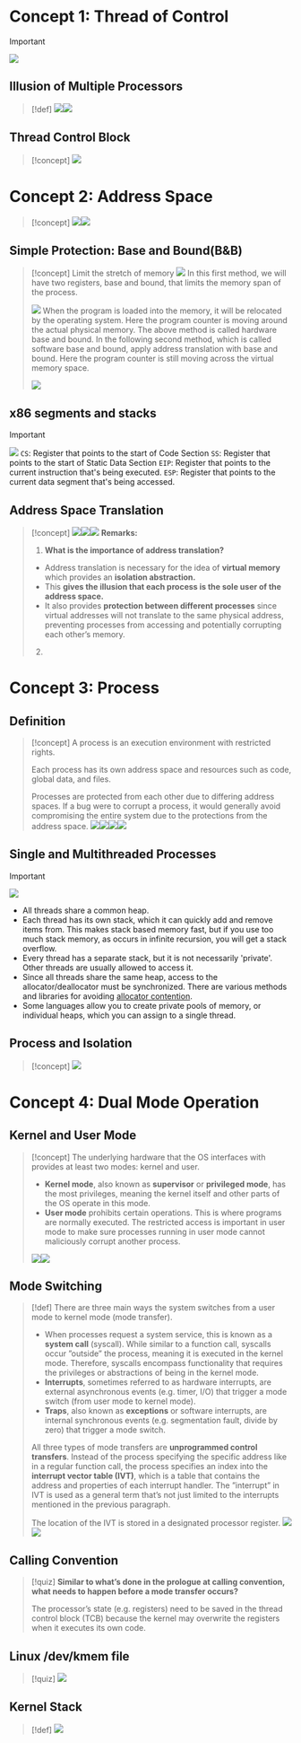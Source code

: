 # Concept 1: Thread of Control
> [!important]
> ![](2_Fundamental%20OS%20Concepts.assets/image-20231205164545188.png)

## Illusion of Multiple Processors
> [!def]
> ![](2_Fundamental%20OS%20Concepts.assets/image-20231205164630676.png)![](2_Fundamental%20OS%20Concepts.assets/image-20231205164646533.png)


## Thread Control Block
> [!concept]
> ![](2_Fundamental%20OS%20Concepts.assets/image-20231205175754744.png)



# Concept 2: Address Space
> [!concept]
> ![](2_Fundamental%20OS%20Concepts.assets/image-20231205180123495.png)![](2_Fundamental%20OS%20Concepts.assets/image-20231205180313828.png)



## Simple Protection: Base and Bound(B&B)
> [!concept] Limit the stretch of memory
> ![](2_Fundamental%20OS%20Concepts.assets/image-20231206223717315.png)
> In this first method, we will have two registers, base and bound, that limits the memory span of the process.
> 
> ![](2_Fundamental%20OS%20Concepts.assets/image-20231206223924002.png)
> When the program is loaded into the memory, it will be relocated by the operating system. Here the program counter is moving around the actual physical memory. The above method is called hardware base and bound.
> In the following second method, which is called software base and bound, apply address translation with base and bound. Here the program counter is still moving across the virtual memory space.
> 
> ![](2_Fundamental%20OS%20Concepts.assets/image-20231206224200473.png)


## x86 segments and stacks
> [!important]
> ![](2_Fundamental%20OS%20Concepts.assets/image-20231206225111992.png)
> `CS`: Register that points to the start of Code Section 
> `SS`: Register that points to the start of Static Data Section
> `EIP`: Register that points to the current instruction that's being executed.
> `ESP`: Register that points to the current data segment that's being accessed. 


## Address Space Translation
> [!concept]
> ![](2_Fundamental%20OS%20Concepts.assets/image-20231206225314297.png)![](2_Fundamental%20OS%20Concepts.assets/image-20231206225325095.png)![](2_Fundamental%20OS%20Concepts.assets/image-20231206225334688.png)
> **Remarks:**
> 1.  **What is the importance of address translation?**
> 	- Address translation is necessary for the idea of **virtual memory** which provides an **isolation abstraction.** 
> 	- This **gives the illusion that each process is the sole user of the address space.** 
> 	- It also provides **protection between different processes** since virtual addresses will not translate to the same physical address, preventing processes from accessing and potentially corrupting each other’s memory.
> 2. 



# Concept 3: Process
## Definition
> [!concept]
> A process is an execution environment with restricted rights. 
> 
> Each process has its own address space and resources such as code, global data, and files. 
> 
> Processes are protected from each other due to differing address spaces. If a bug were to corrupt a process, it would generally avoid compromising the entire system due to the protections from the address space.
> ![](2_Fundamental%20OS%20Concepts.assets/image-20231206225619441.png)![](2_Fundamental%20OS%20Concepts.assets/image-20231206230848609.png)![](2_Fundamental%20OS%20Concepts.assets/image-20231206230905327.png)![](2_Fundamental%20OS%20Concepts.assets/image-20240404170502562.png)








## Single and Multithreaded Processes
> [!important]
> ![](2_Fundamental%20OS%20Concepts.assets/image-20231206225818695.png)
> - All threads share a common heap.
> - Each thread has its own stack, which it can quickly add and remove items from. This makes stack based memory fast, but if you use too much stack memory, as occurs in infinite recursion, you will get a stack overflow.
> - Every thread has a separate stack, but it is not necessarily 'private'. Other threads are usually allowed to access it.
> - Since all threads share the same heap, access to the allocator/deallocator must be synchronized. There are various methods and libraries for avoiding [allocator contention](https://stackoverflow.com/questions/470683/memory-allocation-deallocation-bottleneck).
> - Some languages allow you to create private pools of memory, or individual heaps, which you can assign to a single thread.


## Process and Isolation
> [!concept]
> ![](2_Fundamental%20OS%20Concepts.assets/image-20231206230234819.png)







# Concept 4: Dual Mode Operation
## Kernel and User Mode
> [!concept]
> The underlying hardware that the OS interfaces with provides at least two modes: kernel and user. 
> 
> - **Kernel mode**, also known as **supervisor** or **privileged mode**, has the most privileges, meaning the kernel itself and other parts of the OS operate in this mode. 
> - **User mode** prohibits certain operations. This is where programs are normally executed. The restricted access is important in user mode to make sure processes running in user mode cannot maliciously corrupt another process.
> 
> ![](2_Fundamental%20OS%20Concepts.assets/image-20231206231210104.png)![](2_Fundamental%20OS%20Concepts.assets/image-20231206231458556.png)




## Mode Switching
> [!def]
> There are three main ways the system switches from a user mode to kernel mode (mode transfer). 
> - When processes request a system service, this is known as a **system call** (syscall). While similar to a function call, syscalls occur ”outside” the process, meaning it is executed in the kernel mode. Therefore, syscalls encompass functionality that requires the privileges or abstractions of being in the kernel mode. 
> - **Interrupts**, sometimes referred to as hardware interrupts, are external asynchronous events (e.g. timer, I/O) that trigger a mode switch (from user mode to kernel mode). 
> - **Traps**, also known as **exceptions** or software interrupts, are internal synchronous events (e.g. segmentation fault, divide by zero) that trigger a mode switch.
> 
> All three types of mode transfers are **unprogrammed control transfers**. Instead of the process specifying the specific address like in a regular function call, the process specifies an index into the **interrupt vector table (IVT)**, which is a table that contains the address and properties of each interrupt handler. The ”interrupt” in IVT is used as a general term that’s not just limited to the interrupts mentioned in the previous paragraph. 
> 
> The location of the IVT is stored in a designated processor register.
> ![](2_Fundamental%20OS%20Concepts.assets/image-20240404170653125.png)![](2_Fundamental%20OS%20Concepts.assets/image-20240404170659064.png)




## Calling Convention
> [!quiz] 
> **Similar to what’s done in the prologue at calling convention, what needs to happen before a mode transfer occurs?**
> 
> The processor’s state (e.g. registers) need to be saved in the thread control block (TCB) because the kernel may overwrite the registers when it executes its own code.


## Linux /dev/kmem file
> [!quiz]
> ![](2_Fundamental%20OS%20Concepts.assets/image-20240229163029614.png)



## Kernel Stack
> [!def]
> ![](2_Fundamental%20OS%20Concepts.assets/image-20240404170801333.png)



